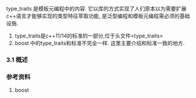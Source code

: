 type_traits 是模板元编程中的内容.
它以库的方式实现了人们原本以为需要扩展c++语言才能够实现的类型特征萃取功能, 是泛型编程和模板元编程需必须的基础设施.

1. type_traits是c++11/14的标准的一部分,位于头文件<type_traits>
2. boost 中的type_traits和标准不完全一样. 这里主要介绍和标准一致的地方.


### 3.1 概述






### 参考资料
1. boost
